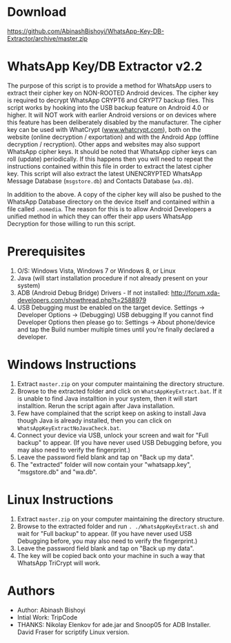 # Download

https://github.com/AbinashBishoyi/WhatsApp-Key-DB-Extractor/archive/master.zip

# WhatsApp Key/DB Extractor v2.2

The purpose of this script is to provide a method for WhatsApp users to extract their cipher key on NON-ROOTED
Android devices. The cipher key is required to decrypt WhatsApp CRYPT6 and CRYPT7 backup files. This script
works by hooking into the USB backup feature on Android 4.0 or higher. It will NOT work with earlier Android
versions or on devices where this feature has been deliberately disabled by the manufacturer. The cipher key
can be used with WhatCrypt (www.whatcrypt.com), both on the website (online decryption / exportation) and with
the Android App (offline decryption / recryption). Other apps and websites may also support WhatsApp cipher keys.
It should be noted that WhatsApp cipher keys can roll (update) periodically. If this happens then you will need
to repeat the instructions contained within this file in order to extract the latest cipher key. This script will
also extract the latest UNENCRYPTED WhatsApp Message Database (`msgstore.db`) and Contacts Database (`wa.db`).

In addition to the above. A copy of the cipher key will also be pushed to the WhatsApp Database directory on the
device itself and contained within a file called `.nomedia`. The reason for this is to allow Android Developers
a unified method in which they can offer their app users WhatsApp Decryption for those willing to run this script.


# Prerequisites

1. O/S: Windows Vista, Windows 7 or Windows 8, or Linux
2. Java (will start installation procedure if not already present on your system)
3. ADB (Android Debug Bridge) Drivers - If not installed: http://forum.xda-developers.com/showthread.php?t=2588979
4. USB Debugging must be enabled on the target device. Settings -> Developer Options -> (Debugging) USB debugging
   If you cannot find Developer Options then please go to: Settings -> About phone/device and tap the Build number
   multiple times until you're finally declared a developer.

# Windows Instructions

1. Extract `master.zip` on your computer maintaining the directory structure.
2. Browse to the extracted folder and click on `WhatsAppKeyExtract.bat`. If it is unable to find Java installtion in your system, then it will start installtion. Rerun the script again after Java installation.
3. Few have complained that the script keep on asking to install Java though Java is already installed, then you can click on `WhatsAppKeyExtractNoJavaCheck.bat`.
4. Connect your device via USB, unlock your screen and wait for "Full backup" to appear. (If you have never used USB Debugging before, you may also need to verify the fingerprint.)
5. Leave the password field blank and tap on "Back up my data".
6. The "extracted" folder will now contain your "whatsapp.key", "msgstore.db" and "wa.db".

# Linux Instructions
 
1. Extract `master.zip` on your computer maintaining the directory structure.
2. Browse to the extracted folder and run `. ./WhatsAppKeyExtract.sh` and wait for "Full backup" to appear. (If you have never used USB Debugging before, you may also need to verify the fingerprint.)
3. Leave the password field blank and tap on "Back up my data".
4. The key will be copied back onto your machine in such a way that WhatsApp TriCrypt will work.

# Authors

* Author: Abinash Bishoyi
* Intial Work: TripCode
* THANKS: Nikolay Elenkov for ade.jar and Snoop05 for ADB Installer. David Fraser for scriptify Linux version.
